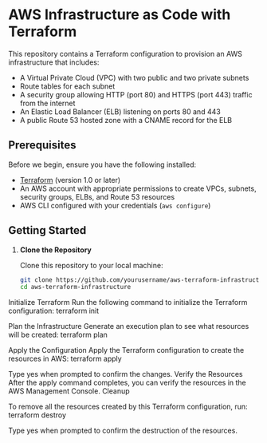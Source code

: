 # AWS Infrastructure as Code with Terraform

This repository contains a Terraform configuration to provision an AWS infrastructure that includes:
- A Virtual Private Cloud (VPC) with two public and two private subnets
- Route tables for each subnet
- A security group allowing HTTP (port 80) and HTTPS (port 443) traffic from the internet
- An Elastic Load Balancer (ELB) listening on ports 80 and 443
- A public Route 53 hosted zone with a CNAME record for the ELB

## Prerequisites

Before we begin, ensure you have the following installed:

- [Terraform](https://www.terraform.io/downloads.html) (version 1.0 or later)
- An AWS account with appropriate permissions to create VPCs, subnets, security groups, ELBs, and Route 53 resources
- AWS CLI configured with your credentials (`aws configure`)

## Getting Started

1. **Clone the Repository**

   Clone this repository to your local machine:

   ```bash
   git clone https://github.com/yourusername/aws-terraform-infrastructure.git
   cd aws-terraform-infrastructure


Initialize Terraform Run the following command to initialize the Terraform configuration:
terraform init


Plan the Infrastructure Generate an execution plan to see what resources will be created:
terraform plan


Apply the Configuration Apply the Terraform configuration to create the resources in AWS:
terraform apply

Type yes when prompted to confirm the changes.
Verify the Resources After the apply command completes, you can verify the resources in the AWS Management Console.
Cleanup

To remove all the resources created by this Terraform configuration, run:
terraform destroy

Type yes when prompted to confirm the destruction of the resources.
